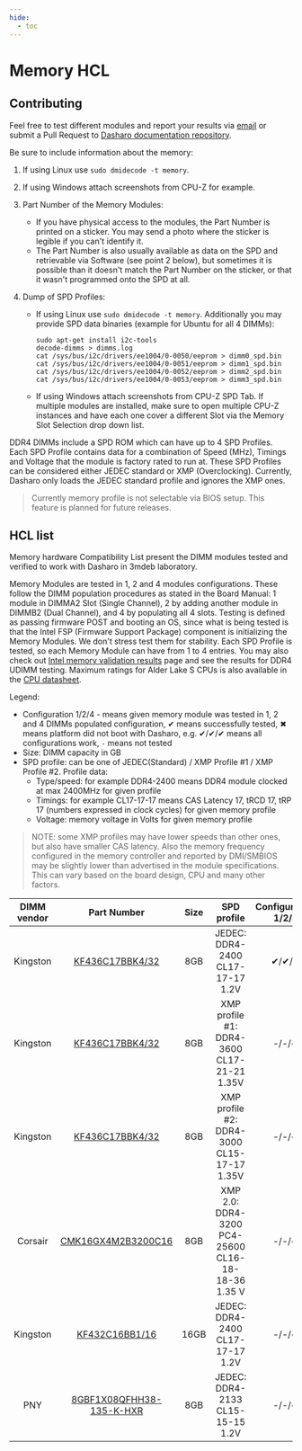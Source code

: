 ```yaml
---
hide:
  - toc
---
```


# Memory HCL

## Contributing

Feel free to test different modules and report your results via
[email](mailto:contact@dasharo.com) or submit a Pull Request to
[Dasharo documentation repository](https://github.com/Dasharo/docs).

Be sure to include information about the memory:

1. If using Linux use `sudo dmidecode -t memory`.
1. If using Windows attach screenshots from CPU-Z for example.
1. Part Number of the Memory Modules:

    - If you have physical access to the modules, the Part Number is printed on
      a sticker. You may send a photo where the sticker is legible if you can't
      identify it.
    - The Part Number is also usually available as data on the SPD and
      retrievable via Software (see point 2 below), but sometimes it is
      possible than it doesn't match the Part Number on the sticker, or that it
      wasn't programmed onto the SPD at all.

1. Dump of SPD Profiles:

    - If using Linux use `sudo dmidecode -t memory`. Additionally you may
      provide SPD data binaries (example for Ubuntu for all 4 DIMMs):

      ```shell
      sudo apt-get install i2c-tools
      decode-dimms > dimms.log
      cat /sys/bus/i2c/drivers/ee1004/0-0050/eeprom > dimm0_spd.bin
      cat /sys/bus/i2c/drivers/ee1004/0-0051/eeprom > dimm1_spd.bin
      cat /sys/bus/i2c/drivers/ee1004/0-0052/eeprom > dimm2_spd.bin
      cat /sys/bus/i2c/drivers/ee1004/0-0053/eeprom > dimm3_spd.bin
      ```

    - If using Windows attach screenshots from CPU-Z SPD Tab. If multiple
      modules are installed, make sure to open multiple CPU-Z instances and
      have each one cover a different Slot via the Memory Slot Selection drop
      down list.

DDR4 DIMMs include a SPD ROM which can have up to 4 SPD Profiles. Each SPD
Profile contains data for a combination of Speed (MHz), Timings and Voltage
that the module is factory rated to run at. These SPD Profiles can be
considered either JEDEC standard or XMP (Overclocking). Currently, Dasharo only
loads the JEDEC standard profile and ignores the XMP ones.

> Currently memory profile is not selectable via BIOS setup. This feature is
> planned for future releases.

## HCL list

Memory hardware Compatibility List present the DIMM modules tested and verified
to work with Dasharo in 3mdeb laboratory.

Memory Modules are tested in 1, 2 and 4 modules configurations. These follow
the DIMM population procedures as stated in the Board Manual: 1 module in
DIMMA2 Slot (Single Channel), 2 by adding another module in DIMMB2 (Dual
Channel), and 4 by populating all 4 slots. Testing is defined as passing
firmware POST and booting an OS, since what is being tested is that the Intel
FSP (Firmware Support Package) component is initializing the Memory Modules. We
don't stress test them for stability. Each SPD Profile is tested, so each
Memory Module can have from 1 to 4 entries. You may also check out
[Intel memory validation results](https://www.intel.com/content/www/us/en/platform-memory/platform-memory.html)
page and see the results for DDR4 UDIMM testing. Maximum ratings for Alder Lake
S CPUs is also available in the [CPU datasheet](https://edc.intel.com/content/www/us/en/design/ipla/software-development-platforms/client/platforms/alder-lake-desktop/12th-generation-intel-core-processors-datasheet-volume-1-of-2/001/processor-sku-support-matrix/).

Legend:

* Configuration 1/2/4 - means given memory module was tested in 1, 2 and 4
  DIMMs populated configuration, &#10004; means successfully tested, &#10006;
  means platform did not boot with Dasharo, e.g. &#10004;/&#10004;/&#10004;
  means all configurations work, `-` means not tested
* Size: DIMM capacity in GB
* SPD profile: can be one of JEDEC(Standard) / XMP Profile #1 / XMP Profile #2.
  Profile data:
    - Type/speed: for example DDR4-2400 means DDR4 module clocked at max 2400MHz
    for given profile
    - Timings: for example CL17-17-17 means CAS Latency 17, tRCD 17, tRP 17
    (numbers expressed in clock cycles) for given memory profile
    - Voltage: memory voltage in Volts for given memory profile

> NOTE: some XMP profiles may have lower speeds than other ones, but also have
> smaller CAS latency. Also the memory frequency configured in the memory
> controller and reported by DMI/SMBIOS may be slightly lower than advertised
> in the module specifications. This can vary based on the board design, CPU
> and many other factors.

| DIMM vendor | Part Number | Size | SPD profile | Configuration 1/2/4 |
|:-----------:|:-----------:|:----:|:-----------:|:-------------------:|
| Kingston | [KF436C17BBK4/32][1] |8GB | JEDEC: DDR4-2400 CL17-17-17 1.2V | &#10004;/&#10004;/&#10004; |
| Kingston | [KF436C17BBK4/32][1] |8GB | XMP profile #1: DDR4-3600 CL17-21-21 1.35V | -/-/&#10004; |
| Kingston | [KF436C17BBK4/32][1] |8GB | XMP profile #2: DDR4-3000 CL15-17-17 1.35V | -/-/&#10004; |
| Corsair  | [CMK16GX4M2B3200C16][2] |8GB | XMP 2.0: DDR4-3200 PC4-25600 CL16-18-18-36 1.35 V | -/-/&#10004; |
| Kingston | [KF432C16BB1/16][3] |16GB | JEDEC: DDR4-2400 CL17-17-17 1.2V | -/-/&#10004; |
| PNY      | [8GBF1X08QFHH38-135-K-HXR][4] |8GB | JEDEC: DDR4-2133 CL15-15-15 1.2V | -/-/&#10004; |

[1]: https://www.kingston.com/dataSheets/KF436C17BBK4_32.pdf
[2]: https://www.corsair.com/eu/en/Categories/Products/Memory/VENGEANCE-LPX/p/CMK16GX4M2B3200C16
[3]: https://www.kingston.com/dataSheets/KF432C16BB1_16.pdf
[4]: https://www.pny.com/anarchy-x-ddr4-red?sku=MD16GK2D4320016AXR
